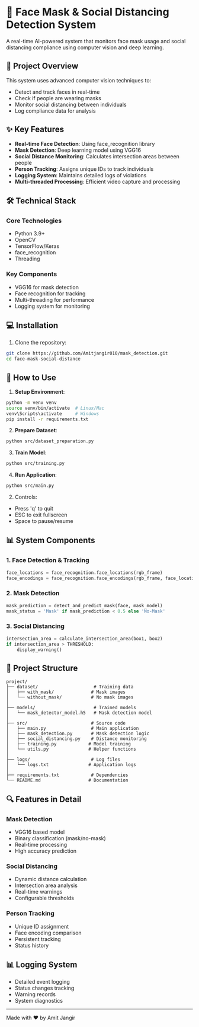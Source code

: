 # 👥 Face Mask & Social Distancing Detection System

A real-time AI-powered system that monitors face mask usage and social distancing compliance using computer vision and deep learning.

## 🎯 Project Overview

This system uses advanced computer vision techniques to:
- Detect and track faces in real-time
- Check if people are wearing masks
- Monitor social distancing between individuals
- Log compliance data for analysis

## ✨ Key Features

- **Real-time Face Detection**: Using face_recognition library
- **Mask Detection**: Deep learning model using VGG16
- **Social Distance Monitoring**: Calculates intersection areas between people
- **Person Tracking**: Assigns unique IDs to track individuals
- **Logging System**: Maintains detailed logs of violations
- **Multi-threaded Processing**: Efficient video capture and processing

## 🛠️ Technical Stack

### Core Technologies
- Python 3.9+
- OpenCV
- TensorFlow/Keras
- face_recognition
- Threading

### Key Components
- VGG16 for mask detection
- Face recognition for tracking
- Multi-threading for performance
- Logging system for monitoring

## 💻 Installation

1. Clone the repository:
```bash
git clone https://github.com/Amitjangir010/mask_detection.git
cd face-mask-social-distance
```

## 🚀 How to Use

1. **Setup Environment**:
```bash
python -m venv venv
source venv/bin/activate  # Linux/Mac
venv\Scripts\activate     # Windows
pip install -r requirements.txt
```

2. **Prepare Dataset**:
```bash
python src/dataset_preparation.py
```

3. **Train Model**:
```bash
python src/training.py
```

4. **Run Application**:
```bash
python src/main.py
```


2. Controls:
- Press 'q' to quit
- ESC to exit fullscreen
- Space to pause/resume

## 📊 System Components

### 1. Face Detection & Tracking
```python
face_locations = face_recognition.face_locations(rgb_frame)
face_encodings = face_recognition.face_encodings(rgb_frame, face_locations)
```

### 2. Mask Detection
```python
mask_prediction = detect_and_predict_mask(face, mask_model)
mask_status = 'Mask' if mask_prediction < 0.5 else 'No-Mask'
```

### 3. Social Distancing
```python
intersection_area = calculate_intersection_area(box1, box2)
if intersection_area > THRESHOLD:
    display_warning()
```

## 📁 Project Structure

```
project/
├── dataset/                     # Training data
│   ├── with_mask/              # Mask images
│   └── without_mask/           # No mask images
│
├── models/                      # Trained models
│   └── mask_detector_model.h5   # Mask detection model
│
├── src/                        # Source code
│   ├── main.py                 # Main application
│   ├── mask_detection.py       # Mask detection logic
│   ├── social_distancing.py    # Distance monitoring
│   ├── training.py            # Model training
│   └── utils.py               # Helper functions
│
├── logs/                       # Log files
│   └── logs.txt               # Application logs
│
├── requirements.txt            # Dependencies
└── README.md                  # Documentation
```

## 🔍 Features in Detail

### Mask Detection
- VGG16 based model
- Binary classification (mask/no-mask)
- Real-time processing
- High accuracy prediction

### Social Distancing
- Dynamic distance calculation
- Intersection area analysis
- Real-time warnings
- Configurable thresholds

### Person Tracking
- Unique ID assignment
- Face encoding comparison
- Persistent tracking
- Status history

## 📊 Logging System

- Detailed event logging
- Status changes tracking
- Warning records
- System diagnostics

---
Made with ❤️ by Amit Jangir
